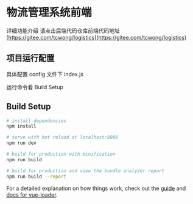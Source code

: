 # 物流管理系统前端

详细功能介绍 请点击后端代码仓库前端代码地址[https://gitee.com/tcwong/logistics](https://gitee.com/tcwong/logistics)

## 项目运行配置

具体配置 config 文件下 index.js

运行命令看 Build Setup

## Build Setup

``` bash
# install dependencies
npm install

# serve with hot reload at localhost:8080
npm run dev

# build for production with minification
npm run build

# build for production and view the bundle analyzer report
npm run build --report
```

For a detailed explanation on how things work, check out the [guide](http://vuejs-templates.github.io/webpack/) and [docs for vue-loader](http://vuejs.github.io/vue-loader).
